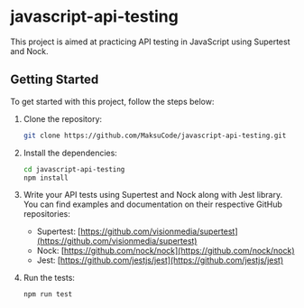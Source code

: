 # javascript-api-testing

This project is aimed at practicing API testing in JavaScript using Supertest and Nock.

## Getting Started

To get started with this project, follow the steps below:

1. Clone the repository:

    ```bash
    git clone https://github.com/MaksuCode/javascript-api-testing.git
    ```

2. Install the dependencies:

    ```bash
    cd javascript-api-testing
    npm install
    ```

3. Write your API tests using Supertest and Nock along with Jest library. You can find examples and documentation on their respective GitHub repositories:

    - Supertest: [https://github.com/visionmedia/supertest](https://github.com/visionmedia/supertest)
    - Nock: [https://github.com/nock/nock](https://github.com/nock/nock)
    - Jest: [https://github.com/jestjs/jest](https://github.com/jestjs/jest)

4. Run the tests:

    ```bash
    npm run test
    ```
